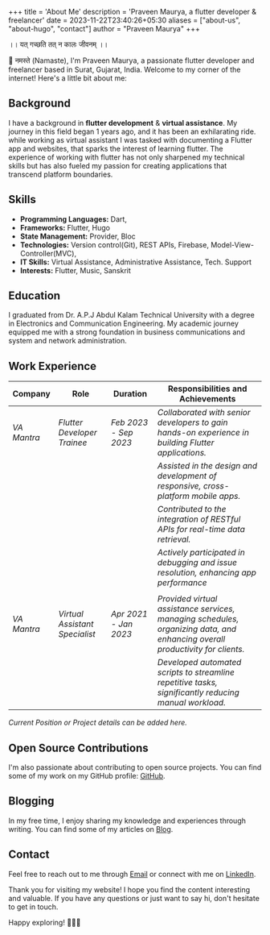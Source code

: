 +++
title = 'About Me'
description = 'Praveen Maurya, a flutter developer & freelancer'
date = 2023-11-22T23:40:26+05:30
aliases = ["about-us", "about-hugo", "contact"]
author = "Praveen Maurya"
+++

।। यत् गच्छति तत् न कालः जीवनम् ।।

🙏 नमस्ते (Namaste), I'm Praveen Maurya, a passionate flutter developer and freelancer based in Surat, Gujarat, India. Welcome to my corner of the internet! Here's a little bit about me:

## Background

I have a background in **flutter development** & **virtual assistance**. My journey in this field began 1 years ago, and it has been an exhilarating ride. while working as virtual assistant I was tasked with documenting a Flutter app and websites, that sparks the interest of learning flutter. The experience of working with flutter has not only sharpened my technical skills but has also fueled my passion for creating applications that transcend platform boundaries.

## Skills

- **Programming Languages:** Dart, 
- **Frameworks:** Flutter, Hugo
- **State Management:** Provider, Bloc
- **Technologies:** Version control(Git), REST APIs, Firebase, Model-View-Controller(MVC),
- **IT Skills:** Virtual Assistance, Administrative Assistance, Tech. Support 
- **Interests:** Flutter, Music, Sanskrit

## Education

I graduated from Dr. A.P.J Abdul Kalam Technical University with a degree in Electronics and Communication Engineering. My academic journey equipped me with a strong foundation in business communications and system and network administration.

## Work Experience

| **Company** | **Role**                       | **Duration**          | **Responsibilities and Achievements**                                                                                        |
| ----------- | ------------------------------ | --------------------- | ---------------------------------------------------------------------------------------------------------------------------- |
| *VA Mantra* | *Flutter Developer Trainee*    | *Feb 2023 - Sep 2023* | *Collaborated with senior developers to gain hands-on experience in building Flutter applications.*                          |
|             |                                |                       | *Assisted in the design and development of responsive, cross-platform mobile apps.*                                          |
|             |                                |                       | *Contributed to the integration of RESTful APIs for real-time data retrieval.*                                               |
|             |                                |                       | *Actively participated in debugging and issue resolution, enhancing app performance*                                         |
|             |                                |                       |                                                                                                                              |
| *VA Mantra* | *Virtual Assistant Specialist* | *Apr 2021 - Jan 2023* | *Provided virtual assistance services, managing schedules, organizing data, and enhancing overall productivity for clients.* |
|             |                                |                       | *Developed automated scripts to streamline repetitive tasks, significantly reducing manual workload.*                        |

*Current Position or Project details can be added here.*

## Open Source Contributions

I'm also passionate about contributing to open source projects. You can find some of my work on my GitHub profile: [GitHub](https://github.com/praveenmaurya09).

## Blogging

In my free time, I enjoy sharing my knowledge and experiences through writing. You can find some of my articles on [Blog](https://praveenmaurya.in/blogs/).

## Contact

Feel free to reach out to me through [Email](mailto:mauryapraveenji@gmail.com) or connect with me on [LinkedIn](https://www.linkedin.com/in/praveenmaurya09).

Thank you for visiting my website! I hope you find the content interesting and valuable. If you have any questions or just want to say hi, don't hesitate to get in touch.

Happy exploring! 🚀🚀🚀
